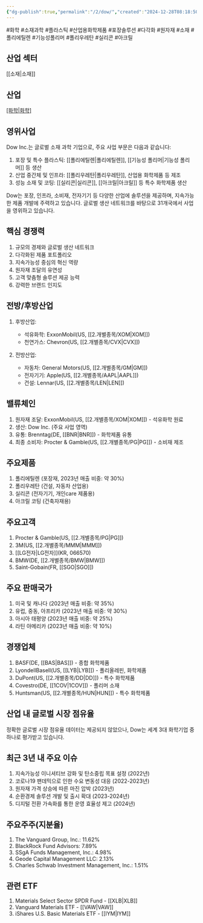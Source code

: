 ```yaml
---
{"dg-publish":true,"permalink":"/2/dow/","created":"2024-12-28T08:18:50.662+09:00","updated":"2025-06-03T20:05:58.767+09:00"}
---
```


#화학 #소재과학 #플라스틱 #산업용화학제품 #포장솔루션 #다각화 #원자재 #소재 #폴리에틸렌 #기능성폴리머 #폴리우레탄 #실리콘 #아크릴 

## 산업 섹터

[[소재\|소재]]

## 산업

[[화학\|화학]](Chemicals)

## 영위사업

Dow Inc.는 글로벌 소재 과학 기업으로, 주요 사업 부문은 다음과 같습니다:

1. 포장 및 특수 플라스틱: [[폴리에틸렌\|폴리에틸렌]], [[기능성 폴리머\|기능성 폴리머]] 등 생산
2. 산업 중간체 및 인프라: [[폴리우레탄\|폴리우레탄]], 산업용 화학제품 등 제조
3. 성능 소재 및 코팅: [[실리콘\|실리콘]], [[아크릴\|아크릴]] 등 특수 화학제품 생산

Dow는 포장, 인프라, 소비재, 전자기기 등 다양한 산업에 솔루션을 제공하며, 지속가능한 제품 개발에 주력하고 있습니다. 글로벌 생산 네트워크를 바탕으로 31개국에서 사업을 영위하고 있습니다.

## 핵심 경쟁력

1. 규모의 경제와 글로벌 생산 네트워크
2. 다각화된 제품 포트폴리오
3. 지속가능성 중심의 혁신 역량
4. 원자재 조달의 유연성
5. 고객 맞춤형 솔루션 제공 능력
6. 강력한 브랜드 인지도

## 전방/후방산업

1. 후방산업:
    
    - 석유화학: ExxonMobil(US, [[2.개별종목/XOM\|XOM]])
    - 천연가스: Chevron(US, [[2.개별종목/CVX\|CVX]])
    
2. 전방산업:
    
    - 자동차: General Motors(US, [[2.개별종목/GM\|GM]])
    - 전자기기: Apple(US, [[2.개별종목/AAPL\|AAPL]])
    - 건설: Lennar(US, [[2.개별종목/LEN\|LEN]])
    

## 밸류체인

1. 원자재 조달: ExxonMobil(US, [[2.개별종목/XOM\|XOM]]) - 석유화학 원료
2. 생산: Dow Inc. (주요 사업 영역)
3. 유통: Brenntag(DE, [[BNR\|BNR]]) - 화학제품 유통
4. 최종 소비자: Procter & Gamble(US, [[2.개별종목/PG\|PG]]) - 소비재 제조

## 주요제품

1. 폴리에틸렌 (포장재, 2023년 매출 비중: 약 30%)
2. 폴리우레탄 (건설, 자동차 산업용)
3. 실리콘 (전자기기, 개인care 제품용)
4. 아크릴 코팅 (건축자재용)

## 주요고객

1. Procter & Gamble(US, [[2.개별종목/PG\|PG]])
2. 3M(US, [[2.개별종목/MMM\|MMM]])
3. [[LG전자\|LG전자]](KR, 066570)
4. BMW(DE, [[2.개별종목/BMW\|BMW]])
5. Saint-Gobain(FR, [[SGO\|SGO]])

## 주요 판매국가

1. 미국 및 캐나다 (2023년 매출 비중: 약 35%)
2. 유럽, 중동, 아프리카 (2023년 매출 비중: 약 30%)
3. 아시아 태평양 (2023년 매출 비중: 약 25%)
4. 라틴 아메리카 (2023년 매출 비중: 약 10%)

## 경쟁업체

1. BASF(DE, [[BAS\|BAS]]) - 종합 화학제품
2. LyondellBasell(US, [[LYB\|LYB]]) - 폴리올레핀, 화학제품
3. DuPont(US, [[2.개별종목/DD\|DD]]) - 특수 화학제품
4. Covestro(DE, [[1COV\|1COV]]) - 폴리머 소재
5. Huntsman(US, [[2.개별종목/HUN\|HUN]]) - 특수 화학제품

## 산업 내 글로벌 시장 점유율

정확한 글로벌 시장 점유율 데이터는 제공되지 않았으나, Dow는 세계 3대 화학기업 중 하나로 평가받고 있습니다.

## 최근 3년 내 주요 이슈

1. 지속가능성 이니셔티브 강화 및 탄소중립 목표 설정 (2022년)
2. 코로나19 팬데믹으로 인한 수요 변동성 대응 (2022-2023년)
3. 원자재 가격 상승에 따른 마진 압박 (2023년)
4. 순환경제 솔루션 개발 및 출시 확대 (2023-2024년)
5. 디지털 전환 가속화를 통한 운영 효율성 제고 (2024년)

## 주요주주(지분율)

1. The Vanguard Group, Inc.: 11.62%
2. BlackRock Fund Advisors: 7.89%
3. SSgA Funds Management, Inc.: 4.98%
4. Geode Capital Management LLC: 2.13%
5. Charles Schwab Investment Management, Inc.: 1.51%

## 관련 ETF

1. Materials Select Sector SPDR Fund - [[XLB\|XLB]]
2. Vanguard Materials ETF - [[VAW\|VAW]]
3. iShares U.S. Basic Materials ETF - [[IYM\|IYM]]